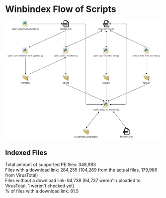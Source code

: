 # Winbindex Flow of Scripts

![winbindex-scripts-flow.png](winbindex-scripts-flow.png)

## Indexed Files

<!--FileStats-->
Total amount of supported PE files: 348,993  
Files with a download link: 284,255 (104,269 from the actual files, 179,986 from VirusTotal)  
Files without a download link: 64,738 (64,737 weren't uploaded to VirusTotal, 1 weren't checked yet)  
% of files with a download link: 81.5  
<!--/FileStats-->
